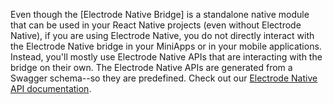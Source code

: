 Even though the [Electrode Native Bridge] is a standalone native module that can be used in your React Native projects (even without Electrode Native), if you are using Electrode Native, you do not directly interact with the Electrode Native bridge in your MiniApps or in your mobile applications. Instead, you'll mostly use Electrode Native APIs that are interacting with the bridge on their own. The Electrode Native APIs are generated from a Swagger schema--so they are predefined. Check out our [Electrode Native API documentation](https://electrode.gitbooks.io/electrode-native/platform-parts/apis/index.html).